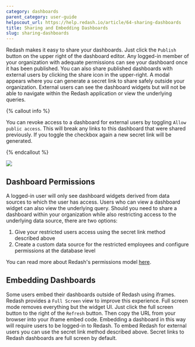 ```yaml
---
category: dashboards
parent_category: user-guide
helpscout_url: https://help.redash.io/article/64-sharing-dashboards
title: Sharing and Embedding Dashboards
slug: sharing-dashboards
---
```


Redash makes it easy to share your dashboards. Just click the `Publish` button on the upper right of the dashboard editor. Any logged-in member of your organization with adequate permissions can see your dashboard once it has been published. You can also share published dashboards with external users by clicking the share icon in the upper-right. A modal appears where you can generate a secret link to share safely outside your organization. External users can see the dashboard widgets but will not be able to navigate within the Redash application or view the underlying queries.

{% callout info %}

You can revoke access to a dashboard for external users by toggling `Allow public access`. This will break any links to this dashboard that were shared previously. If you toggle the checkbox again a new secret link will be generated.

{% endcallout %}

![](/assets/images/docs/gitbook/turn-on-url-sharing.gif)

## Dashboard Permissions

A logged-in user will only see dashboard widgets derived from data sources to which the user has access. Users who can view a dashboard widget can also view the underlying query. Should you need to share a dashboard within your organization while also restricting access to the underlying data source, there are two options:

1. Give your restricted users access using the secret link method described above
2. Create a custom data source for the restricted employees and configure permissions at the database level

You can read more about Redash's permissions model [here](/help/user-guide/users/permissions-groups). 

## Embedding Dashboards

Some users embed their dashboards outside of Redash using iframes. Redash provides a `Full Screen` view to improve this experience. Full screen mode removes everything but the widget UI. Just click the full screen button to the right of the `Refresh` button. Then copy the URL from your browser into your iframe embed code.  Embedding a dashboard in this way will require users to be logged-in to Redash. To embed Redash for external users you can use the secret link method described above. Secret links to Redash dashboards are full screen by default.